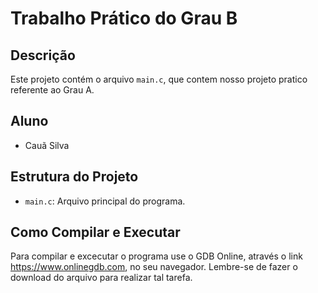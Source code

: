 # Trabalho Prático do Grau B

## Descrição
Este projeto contém o arquivo `main.c`, que contem nosso projeto pratico referente ao Grau A.

## Aluno
- Cauã Silva

## Estrutura do Projeto
- `main.c`: Arquivo principal do programa.

## Como Compilar e Executar
Para compilar e excecutar o programa use o GDB Online, através o link https://www.onlinegdb.com, no seu navegador. Lembre-se de fazer o download do arquivo para realizar tal tarefa.
